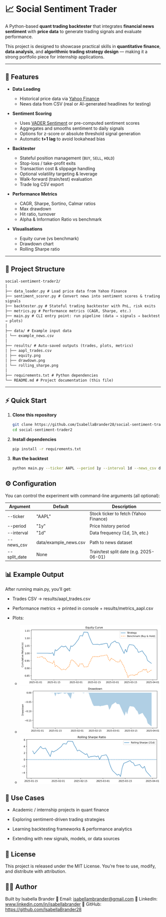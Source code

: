 # 📈 Social Sentiment Trader

A Python-based **quant trading backtester** that integrates **financial news sentiment** with **price data** to generate trading signals and evaluate performance.  

This project is designed to showcase practical skills in **quantitative finance**, **data analysis**, and **algorithmic trading strategy design** — making it a strong portfolio piece for internship applications.

---

## 🚀 Features
- **Data Loading**
  - Historical price data via [Yahoo Finance](https://pypi.org/project/yfinance/)
  - News data from CSV (real or AI-generated headlines for testing)

- **Sentiment Scoring**
  - Uses [VADER Sentiment](https://github.com/cjhutto/vaderSentiment) or pre-computed sentiment scores
  - Aggregates and smooths sentiment to daily signals
  - Options for z-score or absolute threshold signal generation
  - Automatic **t+1 lag** to avoid lookahead bias

- **Backtester**
  - Stateful position management (`BUY`, `SELL`, `HOLD`)
  - Stop-loss / take-profit exits
  - Transaction cost & slippage handling
  - Optional volatility targeting & leverage
  - Walk-forward (train/test) evaluation
  - Trade log CSV export

- **Performance Metrics**
  - CAGR, Sharpe, Sortino, Calmar ratios
  - Max drawdown
  - Hit ratio, turnover
  - Alpha & Information Ratio vs benchmark

- **Visualisations**
  - Equity curve (vs benchmark)
  - Drawdown chart
  - Rolling Sharpe ratio

---

## 📂 Project Structure
```
social-sentiment-trader2/
│
├── data_loader.py # Load price data from Yahoo Finance
├── sentiment_scorer.py # Convert news into sentiment scores & trading signals
├── backtester.py # Stateful trading backtester with PnL, risk exits
├── metrics.py # Performance metrics (CAGR, Sharpe, etc.)
├── main.py # CLI entry point: run pipeline (data → signals → backtest → plots)
│
├── data/ # Example input data
│ └── example_news.csv
│
├── results/ # Auto-saved outputs (trades, plots, metrics)
│ ├── aapl_trades.csv
│ ├── equity.png
│ ├── drawdown.png
│ └── rolling_sharpe.png
│
├── requirements.txt # Python dependencies
└── README.md # Project documentation (this file)
```
---

## ⚡ Quick Start

1. **Clone this repository**
   ```bash
   git clone https://github.com/IsabellaBrander28/social-sentiment-trader2.git
   cd social-sentiment-trader2
   ```

2. **Install dependencies**
   ```bash
   pip install -r requirements.txt
   ```

3. **Run the backtest**
   ```bash
   python main.py --ticker AAPL --period 1y --interval 1d --news_csv data/example_news.csv
   ```

## ⚙️ Configuration

You can control the experiment with command-line arguments (all optional):

| Argument     | Default               | Description                             |
|--------------|-----------------------|-----------------------------------------|
| --ticker     | "AAPL"                | Stock ticker to fetch (Yahoo Finance)   |
| --period     | "1y"                  | Price history period                    |
| --interval   | "1d"                  | Data frequency (1d, 1h, etc.)           |
| --news_csv   | data/example_news.csv | Path to news dataset                    |
| --split_date | None                  | Train/test split date (e.g. 2025-06-01) |

## 📊 Example Output
After running main.py, you’ll get:

- Trades CSV → results/aapl_trades.csv

- Performance metrics → printed in console + results/metrics_aapl.csv

- Plots:

  - ![Equity Curve](readme-images/equity.png)
  - ![Drawdown](readme-images/drawdown.png)
  - ![Rolling Sharpe](readme-images/rolling_sharpe.png)


## 🔧 Use Cases
- Academic / internship projects in quant finance

- Exploring sentiment-driven trading strategies

- Learning backtesting frameworks & performance analytics

- Extending with new signals, models, or data sources

## 📜 License
This project is released under the MIT License.
You’re free to use, modify, and distribute with attribution.

## 👩‍💻 Author
Built by Isabella Brander
📧 Email: isabellambrander@gmail.com
💼 LinkedIn: www.linkedin.com/in/isabellabrander
🐙 GitHub: https://github.com/IsabellaBrander28










